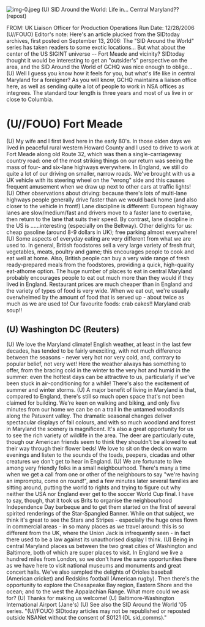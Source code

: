 ![img-0.jpeg](img-0.jpeg)
(U) SID Around the World: Life in... Central Maryland?? (repost)

FROM:
UK Liaison Officer for Production Operations
Run Date: $12 / 28 / 2006$
(U//FOUO) Editor's note: Here's an article plucked from the SIDtoday archives, first posted on September 13, 2006:
The "SID Around the World" series has taken readers to some exotic locations... But what about the center of the US SIGINT universe -- Fort Meade and vicinity? SIDtoday thought it would be interesting to get an "outsider's" perspective on the area, and the SID Around the World of GCHQ was nice enough to oblige...
(U) Well I guess you know how it feels for you, but what's life like in central Maryland for a foreigner? As you will know, GCHQ maintains a liaison office here, as well as sending quite a lot of people to work in NSA offices as integrees. The standard tour length is three years and most of us live in or close to Columbia.

# (U//FOUO) Fort Meade 

(U) My wife and I first lived here in the early 80's. In those olden days we lived in peaceful rural western Howard County and I used to drive to work at Fort Meade along old Route 32, which was then a single-carriageway country road: one of the most striking things on our return was seeing the mass of four- and six-lane highways everywhere. In England, we still do quite a lot of our driving on smaller, narrow roads. We've brought with us a UK vehicle with its steering wheel on the "wrong" side and this causes frequent amusement when we draw up next to other cars at traffic lights!
(U) Other observations about driving: because there's lots of multi-lane highways people generally drive faster than we would back home (and also closer to the vehicle in front!) Lane discipline is different: European highway lanes are slow/medium/fast and drivers move to a faster lane to overtake, then return to the lane that suits their speed. By contrast, lane discipline in the US is ......interesting (especially on the Beltway). Other delights for us: cheap gasoline (around 8-9 dollars in UK); free parking almost everywhere!
(U) Some aspects of everyday eating are very different from what we are used to. In general, British foodstores sell a very large variety of fresh fruit, vegetables, meats, poultry and game; this encourages people to cook and eat well at home. Also, British people can buy a very wide range of fresh ready-prepared meals from the foodstores, providing a quick, high-quality eat-athome option. The huge number of places to eat in central Maryland probably encourages people to eat out much more than they would if they lived in England. Restaurant prices are much cheaper than in England and the variety of types of food is very wide. When we eat out, we're usually overwhelmed by the amount of food that is served up - about twice as much as we are used to! Our favourite foods: crab cakes!! Maryland crab soup!!

## (U) Washington DC (Reuters)

(U) We love the Maryland climate! English weather, at least in the last few decades, has tended to be fairly unexciting, with not much difference between the seasons - never very hot nor very cold, and, contrary to popular belief, not very wet! Here the weather always has something to offer, from the bracing cold in the winter to the very hot and humid in the summer: even the hottest days can be attractive to us, particularly if we've been stuck in air-conditioning for a
while! There's also the excitement of summer and winter storms.
(U) A major benefit of living in Maryland is that, compared to England, there's still so much open space that's not been claimed for building. We're keen on walking and biking, and only five minutes from our home we can be on a trail in the untamed woodlands along the Patuxent valley. The dramatic seasonal changes deliver spectacular displays of fall colours, and with so much woodland and forest in Maryland the scenery is magnificent. It's also a great opportunity for us to see the rich variety of wildlife in the area. The deer are particularly cute, though our American friends seem to think they shouldn't be allowed to eat their way through their flower beds! We love to sit on the deck on warm evenings and listen to the sounds of the toads, peepers, cicadas and other creatures we don't get to hear in England.
(U) We are fortunate to live among very friendly folks in a small neighbourhood. There's many a time when we get a call from one or other of the neighbours to say "we're having an impromptu, come on round!", and a few minutes later several families are sitting around, putting the world to rights and trying to figure out why neither the USA nor England ever get to the soccer World Cup final. I have to say, though, that it took us Brits to organise the neighbourhood Independence Day barbeque and to get them started on the first of several spirited renderings of the Star-Spangled Banner. While on that subject, we think it's great to see the Stars and Stripes - especially the huge ones flown in commercial areas - in so many places as we travel around: this is so different from the UK, where the Union Jack is infrequently seen - in fact there used to be a law against its unauthorised display I think.
(U) Being in central Maryland places us between the two great cities of Washington and Baltimore, both of which are super places to visit. In England we live a hundred miles from London, so we don't have the same opportunities there as we have here to visit national museums and monuments and great concert halls. We've also sampled the delights of Orioles baseball (American cricket) and Redskins football (American rugby). Then there's the opportunity to explore the Chesapeake Bay region, Eastern Shore and the ocean; and to the west the Appalachian Range. What more could we ask for?
(U) Thanks for making us welcome!
(U) Baltimore-Washington International Airport (Jane's)
(U) See also the SID Around the World '05 series.
"(U//FOUO) SIDtoday articles may not be republished or reposted outside NSANet without the consent of S0121 (DL sid_comms)."
